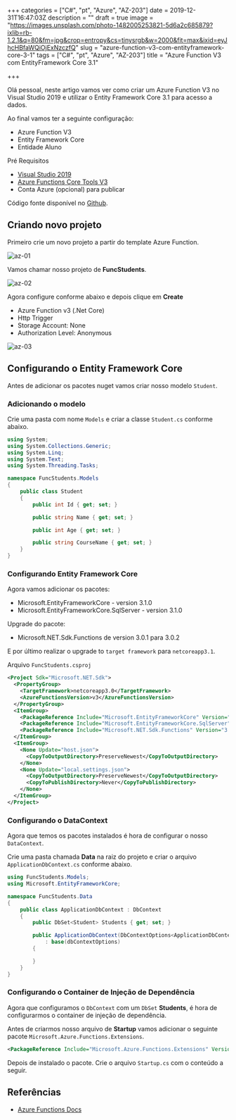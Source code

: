 +++
categories = ["C#", "pt", "Azure", "AZ-203"]
date = 2019-12-31T16:47:03Z
description = ""
draft = true
image = "https://images.unsplash.com/photo-1482005253821-5d6a2c685879?ixlib=rb-1.2.1&q=80&fm=jpg&crop=entropy&cs=tinysrgb&w=2000&fit=max&ixid=eyJhcHBfaWQiOjExNzczfQ"
slug = "azure-function-v3-com-entityframework-core-3-1"
tags = ["C#", "pt", "Azure", "AZ-203"]
title = "Azure Function V3 com EntityFramework Core 3.1"

+++


Olá pessoal, neste artigo vamos ver como criar um Azure Function V3 no Visual Studio 2019 e utilizar o Entity Framework Core 3.1 para acesso a dados.

Ao final vamos ter a seguinte configuração:

- Azure Function V3
- Entity Framework Core
- Entidade Aluno


Pré Requisitos

- [Visual Studio 2019](https://visualstudio.microsoft.com/downloads/)
- [Azure Functions Core Tools V3](https://docs.microsoft.com/en-us/azure/azure-functions/functions-run-local#v2)
- Conta Azure (opcional) para publicar

Código fonte disponível no [Github](https://github.com/ricardodemauro/az-function-ef-3).

## Criando novo projeto

Primeiro crie um novo projeto a partir do template Azure Function.

![az-01](https://res-3.cloudinary.com/ht54oxr6q/image/upload/q_auto/v1/ghost-blog-images/az-01.png)

Vamos chamar nosso projeto de **FuncStudents**.

![az-02](https://res-1.cloudinary.com/ht54oxr6q/image/upload/q_auto/v1/ghost-blog-images/az-02.png)

Agora configure conforme abaixo e depois clique em **Create**

- Azure Function v3 (.Net Core)
- Http Trigger
- Storage Account: None
- Authorization Level: Anonymous

![az-03](https://res-1.cloudinary.com/ht54oxr6q/image/upload/q_auto/v1/ghost-blog-images/az-03.png)

## Configurando o Entity Framework Core

Antes de adicionar os pacotes nuget vamos criar nosso modelo `Student`.

### Adicionando o modelo

Crie uma pasta com nome `Models` e criar a classe `Student.cs` conforme abaixo.

```csharp
using System;
using System.Collections.Generic;
using System.Linq;
using System.Text;
using System.Threading.Tasks;

namespace FuncStudents.Models
{
    public class Student
    {
        public int Id { get; set; }

        public string Name { get; set; }

        public int Age { get; set; }

        public string CourseName { get; set; }
    }
}
```

### Configurando Entity Framework Core

Agora vamos adicionar os pacotes:
- Microsoft.EntityFrameworkCore - version 3.1.0
- Microsoft.EntityFrameworkCore.SqlServer - version 3.1.0

Upgrade do pacote:
- Microsoft.NET.Sdk.Functions de version 3.0.1 para 3.0.2

E por último realizar o upgrade to `target framework` para `netcoreapp3.1`.

Arquivo `FuncStudents.csproj`
```xml
<Project Sdk="Microsoft.NET.Sdk">
  <PropertyGroup>
    <TargetFramework>netcoreapp3.0</TargetFramework>
    <AzureFunctionsVersion>v3</AzureFunctionsVersion>
  </PropertyGroup>
  <ItemGroup>
    <PackageReference Include="Microsoft.EntityFrameworkCore" Version="3.1.0" />
    <PackageReference Include="Microsoft.EntityFrameworkCore.SqlServer" Version="3.1.0" />
    <PackageReference Include="Microsoft.NET.Sdk.Functions" Version="3.0.2" />
  </ItemGroup>
  <ItemGroup>
    <None Update="host.json">
      <CopyToOutputDirectory>PreserveNewest</CopyToOutputDirectory>
    </None>
    <None Update="local.settings.json">
      <CopyToOutputDirectory>PreserveNewest</CopyToOutputDirectory>
      <CopyToPublishDirectory>Never</CopyToPublishDirectory>
    </None>
  </ItemGroup>
</Project>
```

### Configurando o DataContext

Agora que temos os pacotes instalados é hora de configurar o nosso `DataContext`.

Crie uma pasta chamada **Data** na raiz do projeto e criar o arquivo `ApplicationDbContext.cs` conforme abaixo.

```csharp
using FuncStudents.Models;
using Microsoft.EntityFrameworkCore;

namespace FuncStudents.Data
{
    public class ApplicationDbContext : DbContext
    {
        public DbSet<Student> Students { get; set; }

        public ApplicationDbContext(DbContextOptions<ApplicationDbContext> dbContextOptions)
            : base(dbContextOptions)
        {

        }
    }
}
```

### Configurando o Container de Injeção de Dependência

Agora que configuramos o `DbContext` com um `DbSet` **Students**, é hora de configurarmos o container de injeção de dependência.

Antes de criarmos nosso arquivo de **Startup** vamos adicionar o seguinte pacote `Microsoft.Azure.Functions.Extensions`.

```xml
<PackageReference Include="Microsoft.Azure.Functions.Extensions" Version="1.0.0" />
```

Depois de instalado o pacote. Crie o arquivo `Startup.cs` com o conteúdo a seguir.

## Referências

- [Azure Functions Docs](https://docs.microsoft.com/pt-br/azure/azure-functions/)



